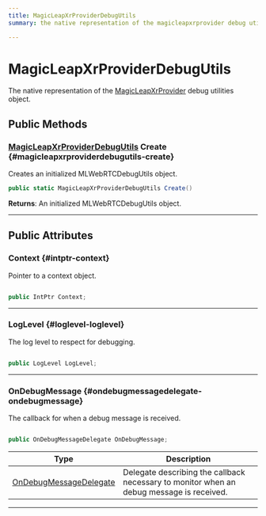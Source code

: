 ```yaml
---
title: MagicLeapXrProviderDebugUtils
summary: the native representation of the magicleapxrprovider debug utilities object. 

---
```


# MagicLeapXrProviderDebugUtils




The native representation of the [MagicLeapXrProvider](/versioned_docs/version-14-Jun-2023/unity-api/api/UnityEngine.XR.MagicLeap/UnityEngine.XR.MagicLeap.MagicLeapXrProvider.md) debug utilities object.   





## Public Methods

### [MagicLeapXrProviderDebugUtils](/versioned_docs/version-14-Jun-2023/unity-api/api/UnityEngine.XR.MagicLeap/MagicLeapXrProviderNativeBindings/UnityEngine.XR.MagicLeap.MagicLeapXrProviderNativeBindings.MagicLeapXrProviderDebugUtils.md) Create {#magicleapxrproviderdebugutils-create}

Creates an initialized MLWebRTCDebugUtils object. 

```csharp
public static MagicLeapXrProviderDebugUtils Create()
```






**Returns**: An initialized MLWebRTCDebugUtils object.



-----------

## Public Attributes

### Context {#intptr-context}

Pointer to a context object. 

```csharp

public IntPtr Context;

```






-----------

### LogLevel {#loglevel-loglevel}

The log level to respect for debugging. 

```csharp

public LogLevel LogLevel;

```






-----------

### OnDebugMessage {#ondebugmessagedelegate-ondebugmessage}

The callback for when a debug message is received. 

```csharp

public OnDebugMessageDelegate OnDebugMessage;

```

| Type | Description  | 
|--|--|
| [OnDebugMessageDelegate](/versioned_docs/version-14-Jun-2023/unity-api/api/UnityEngine.XR.MagicLeap/MagicLeapXrProviderNativeBindings/UnityEngine.XR.MagicLeap.MagicLeapXrProviderNativeBindings.md#delegate-void-ondebugmessagedelegate) | Delegate describing the callback necessary to monitor when an debug message is received.  |





-----------


